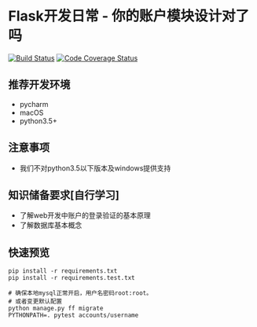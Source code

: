 Flask开发日常 - 你的账户模块设计对了吗
===========================================

[![Build Status](https://secure.travis-ci.org/wangwenpei/shining-flask.png?branch=master)](https://travis-ci.org/wangwenpei/shining-flask)
[![Code Coverage Status](https://codecov.io/github/wangwenpei/shining-flask/coverage.svg?branch=master)](https://codecov.io/github/wangwenpei/shining-flask?branch=master)


推荐开发环境
------------------

- pycharm
- macOS
- python3.5+

注意事项
-----------

* 我们不对python3.5以下版本及windows提供支持


知识储备要求[自行学习]
---------------------

- 了解web开发中账户的登录验证的基本原理
- 了解数据库基本概念 



快速预览
----------

```
pip install -r requirements.txt
pip install -r requirements.test.txt

# 确保本地mysql正常开启，用户名密码root:root。
# 或者变更默认配置
python manage.py ff migrate 
PYTHONPATH=. pytest accounts/username
```

